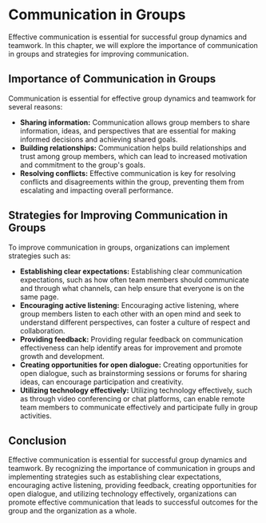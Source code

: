 Communication in Groups
===============================================================

Effective communication is essential for successful group dynamics and teamwork. In this chapter, we will explore the importance of communication in groups and strategies for improving communication.

Importance of Communication in Groups
-------------------------------------

Communication is essential for effective group dynamics and teamwork for several reasons:

* **Sharing information:** Communication allows group members to share information, ideas, and perspectives that are essential for making informed decisions and achieving shared goals.
* **Building relationships:** Communication helps build relationships and trust among group members, which can lead to increased motivation and commitment to the group's goals.
* **Resolving conflicts:** Effective communication is key for resolving conflicts and disagreements within the group, preventing them from escalating and impacting overall performance.

Strategies for Improving Communication in Groups
------------------------------------------------

To improve communication in groups, organizations can implement strategies such as:

* **Establishing clear expectations:** Establishing clear communication expectations, such as how often team members should communicate and through what channels, can help ensure that everyone is on the same page.
* **Encouraging active listening:** Encouraging active listening, where group members listen to each other with an open mind and seek to understand different perspectives, can foster a culture of respect and collaboration.
* **Providing feedback:** Providing regular feedback on communication effectiveness can help identify areas for improvement and promote growth and development.
* **Creating opportunities for open dialogue:** Creating opportunities for open dialogue, such as brainstorming sessions or forums for sharing ideas, can encourage participation and creativity.
* **Utilizing technology effectively:** Utilizing technology effectively, such as through video conferencing or chat platforms, can enable remote team members to communicate effectively and participate fully in group activities.

Conclusion
----------

Effective communication is essential for successful group dynamics and teamwork. By recognizing the importance of communication in groups and implementing strategies such as establishing clear expectations, encouraging active listening, providing feedback, creating opportunities for open dialogue, and utilizing technology effectively, organizations can promote effective communication that leads to successful outcomes for the group and the organization as a whole.
